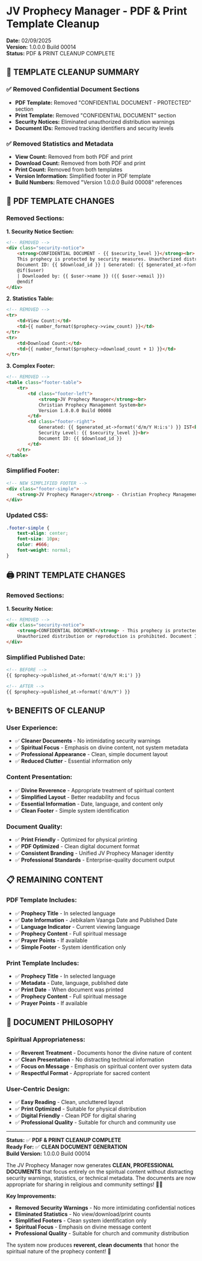 # JV Prophecy Manager - PDF & Print Template Cleanup

**Date:** 02/09/2025  
**Version:** 1.0.0.0 Build 00014  
**Status:** PDF & PRINT CLEANUP COMPLETE

## 🧹 **TEMPLATE CLEANUP SUMMARY**

### **✅ Removed Confidential Document Sections**
- **PDF Template:** Removed "CONFIDENTIAL DOCUMENT - PROTECTED" section
- **Print Template:** Removed "CONFIDENTIAL DOCUMENT" section
- **Security Notices:** Eliminated unauthorized distribution warnings
- **Document IDs:** Removed tracking identifiers and security levels

### **✅ Removed Statistics and Metadata**
- **View Count:** Removed from both PDF and print
- **Download Count:** Removed from both PDF and print
- **Print Count:** Removed from both templates
- **Version Information:** Simplified footer in PDF template
- **Build Numbers:** Removed "Version 1.0.0.0 Build 00008" references

## 📄 **PDF TEMPLATE CHANGES**

### **Removed Sections:**

**1. Security Notice Section:**
```html
<!-- REMOVED -->
<div class="security-notice">
    <strong>CONFIDENTIAL DOCUMENT - {{ $security_level }}</strong><br>
    This prophecy is protected by security measures. Unauthorized distribution or reproduction is prohibited.<br>
    Document ID: {{ $download_id }} | Generated: {{ $generated_at->format('d/m/Y H:i:s') }} IST
    @if($user)
    | Downloaded by: {{ $user->name }} ({{ $user->email }})
    @endif
</div>
```

**2. Statistics Table:**
```html
<!-- REMOVED -->
<tr>
    <td>View Count:</td>
    <td>{{ number_format($prophecy->view_count) }}</td>
</tr>
<tr>
    <td>Download Count:</td>
    <td>{{ number_format($prophecy->download_count + 1) }}</td>
</tr>
```

**3. Complex Footer:**
```html
<!-- REMOVED -->
<table class="footer-table">
    <tr>
        <td class="footer-left">
            <strong>JV Prophecy Manager</strong><br>
            Christian Prophecy Management System<br>
            Version 1.0.0.0 Build 00008
        </td>
        <td class="footer-right">
            Generated: {{ $generated_at->format('d/m/Y H:i:s') }} IST<br>
            Security Level: {{ $security_level }}<br>
            Document ID: {{ $download_id }}
        </td>
    </tr>
</table>
```

### **Simplified Footer:**
```html
<!-- NEW SIMPLIFIED FOOTER -->
<div class="footer-simple">
    <strong>JV Prophecy Manager</strong> - Christian Prophecy Management System
</div>
```

### **Updated CSS:**
```css
.footer-simple {
    text-align: center;
    font-size: 10px;
    color: #666;
    font-weight: normal;
}
```

## 🖨️ **PRINT TEMPLATE CHANGES**

### **Removed Sections:**

**1. Security Notice:**
```html
<!-- REMOVED -->
<div class="security-notice">
    <strong>CONFIDENTIAL DOCUMENT</strong> - This prophecy is protected by security measures. 
    Unauthorized distribution or reproduction is prohibited. Document ID: {{ $prophecy->id }}-{{ now()->timestamp }}
</div>
```

### **Simplified Published Date:**
```html
<!-- BEFORE -->
{{ $prophecy->published_at->format('d/m/Y H:i') }}

<!-- AFTER -->
{{ $prophecy->published_at->format('d/m/Y') }}
```

## ✨ **BENEFITS OF CLEANUP**

### **User Experience:**
- ✅ **Cleaner Documents** - No intimidating security warnings
- ✅ **Spiritual Focus** - Emphasis on divine content, not system metadata
- ✅ **Professional Appearance** - Clean, simple document layout
- ✅ **Reduced Clutter** - Essential information only

### **Content Presentation:**
- ✅ **Divine Reverence** - Appropriate treatment of spiritual content
- ✅ **Simplified Layout** - Better readability and focus
- ✅ **Essential Information** - Date, language, and content only
- ✅ **Clean Footer** - Simple system identification

### **Document Quality:**
- ✅ **Print Friendly** - Optimized for physical printing
- ✅ **PDF Optimized** - Clean digital document format
- ✅ **Consistent Branding** - Unified JV Prophecy Manager identity
- ✅ **Professional Standards** - Enterprise-quality document output

## 📋 **REMAINING CONTENT**

### **PDF Template Includes:**
- ✅ **Prophecy Title** - In selected language
- ✅ **Date Information** - Jebikalam Vaanga Date and Published Date
- ✅ **Language Indicator** - Current viewing language
- ✅ **Prophecy Content** - Full spiritual message
- ✅ **Prayer Points** - If available
- ✅ **Simple Footer** - System identification only

### **Print Template Includes:**
- ✅ **Prophecy Title** - In selected language
- ✅ **Metadata** - Date, language, published date
- ✅ **Print Date** - When document was printed
- ✅ **Prophecy Content** - Full spiritual message
- ✅ **Prayer Points** - If available

## 🎯 **DOCUMENT PHILOSOPHY**

### **Spiritual Appropriateness:**
- ✅ **Reverent Treatment** - Documents honor the divine nature of content
- ✅ **Clean Presentation** - No distracting technical information
- ✅ **Focus on Message** - Emphasis on spiritual content over system data
- ✅ **Respectful Format** - Appropriate for sacred content

### **User-Centric Design:**
- ✅ **Easy Reading** - Clean, uncluttered layout
- ✅ **Print Optimized** - Suitable for physical distribution
- ✅ **Digital Friendly** - Clean PDF for digital sharing
- ✅ **Professional Quality** - Suitable for church and community use

---

**Status:** ✅ **PDF & PRINT CLEANUP COMPLETE**  
**Ready For:** ✅ **CLEAN DOCUMENT GENERATION**  
**Build Version:** 1.0.0.0 Build 00014

The JV Prophecy Manager now generates **CLEAN, PROFESSIONAL DOCUMENTS** that focus entirely on the spiritual content without distracting security warnings, statistics, or technical metadata. The documents are now appropriate for sharing in religious and community settings! 📄✨

**Key Improvements:**
- **Removed Security Warnings** - No more intimidating confidential notices
- **Eliminated Statistics** - No view/download/print counts
- **Simplified Footers** - Clean system identification only
- **Spiritual Focus** - Emphasis on divine message content
- **Professional Quality** - Suitable for church and community distribution

The system now produces **reverent, clean documents** that honor the spiritual nature of the prophecy content! 🙏
